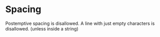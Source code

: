# Spacing
Postemptive spacing is disallowed.
A line with just empty characters is disallowed. (unless inside a string)